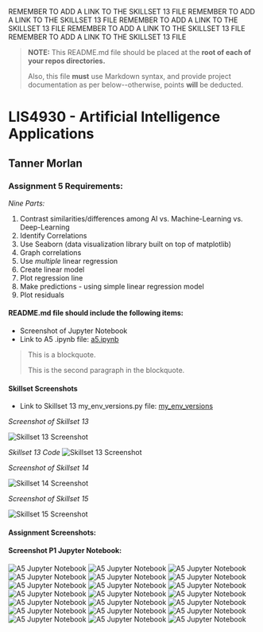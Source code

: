 REMEMBER TO ADD A LINK TO THE SKILLSET 13 FILE
REMEMBER TO ADD A LINK TO THE SKILLSET 13 FILE
REMEMBER TO ADD A LINK TO THE SKILLSET 13 FILE
REMEMBER TO ADD A LINK TO THE SKILLSET 13 FILE
REMEMBER TO ADD A LINK TO THE SKILLSET 13 FILE

> **NOTE:** This README.md file should be placed at the **root of each of your repos directories.**
>
>Also, this file **must** use Markdown syntax, and provide project documentation as per below--otherwise, points **will** be deducted.
>

# LIS4930 - Artificial Intelligence Applications

## Tanner Morlan

### Assignment 5 Requirements:

*Nine Parts:*

1. Contrast similarities/differences among AI vs. Machine-Learning vs. Deep-Learning
2. Identify Correlations
3. Use Seaborn (data visualization library built on top of matplotlib)
4. Graph correlations
5. Use *multiple* linear regression
6. Create linear model
7. Plot regression line
8. Make predictions - using simple linear regression model
9. Plot residuals



#### README.md file should include the following items:

* Screenshot of Jupyter Notebook
* Link to A5 .ipynb file: [a5.ipynb](a5.ipynb "A5 Jupyter Notebook")

> This is a blockquote.
> 
> This is the second paragraph in the blockquote.
>

#### Skillset Screenshots

* Link to Skillset 13 my_env_versions.py file: [my_env_versions](skill_sets/skillset_13_python_environments/my_env_versions.py "SS13 Code")

*Screenshot of Skillset 13*

![Skillset 13 Screenshot](img/skillset_13.png)

*Skillset 13 Code*
![Skillset 13 Screenshot](img/skillset_13_code.png)

*Screenshot of Skillset 14*

![Skillset 14 Screenshot]()

*Screenshot of Skillset 15*

![Skillset 15 Screenshot]()

#### Assignment Screenshots:

#### Screenshot P1 Jupyter Notebook:

![A5 Jupyter Notebook](img/a5_jupyter_notebook_1.png "A5 Jupyter Notebook")
![A5 Jupyter Notebook](img/a5_jupyter_notebook_2.png "A5 Jupyter Notebook")
![A5 Jupyter Notebook](img/a5_jupyter_notebook_3.png "A5 Jupyter Notebook")
![A5 Jupyter Notebook](img/a5_jupyter_notebook_4.png "A5 Jupyter Notebook")
![A5 Jupyter Notebook](img/a5_jupyter_notebook_5.png "A5 Jupyter Notebook")
![A5 Jupyter Notebook](img/a5_jupyter_notebook_6.png "A5 Jupyter Notebook")
![A5 Jupyter Notebook](img/a5_jupyter_notebook_7.png "A5 Jupyter Notebook")
![A5 Jupyter Notebook](img/a5_jupyter_notebook_8.png "A5 Jupyter Notebook")
![A5 Jupyter Notebook](img/a5_jupyter_notebook_9.png "A5 Jupyter Notebook")
![A5 Jupyter Notebook](img/a5_jupyter_notebook_10.png "A5 Jupyter Notebook")
![A5 Jupyter Notebook](img/a5_jupyter_notebook_11.png "A5 Jupyter Notebook")
![A5 Jupyter Notebook](img/a5_jupyter_notebook_12.png "A5 Jupyter Notebook")
![A5 Jupyter Notebook](img/a5_jupyter_notebook_13.png "A5 Jupyter Notebook")
![A5 Jupyter Notebook](img/a5_jupyter_notebook_14.png "A5 Jupyter Notebook")
![A5 Jupyter Notebook](img/a5_jupyter_notebook_15.png "A5 Jupyter Notebook")
![A5 Jupyter Notebook](img/a5_jupyter_notebook_16.png "A5 Jupyter Notebook")
![A5 Jupyter Notebook](img/a5_jupyter_notebook_17.png "A5 Jupyter Notebook")
![A5 Jupyter Notebook](img/a5_jupyter_notebook_18.png "A5 Jupyter Notebook")
![A5 Jupyter Notebook](img/a5_jupyter_notebook_19.png "A5 Jupyter Notebook")
![A5 Jupyter Notebook](img/a5_jupyter_notebook_20.png "A5 Jupyter Notebook")
![A5 Jupyter Notebook](img/a5_jupyter_notebook_21.png "A5 Jupyter Notebook")

